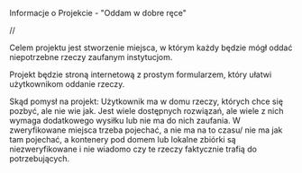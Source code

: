 Informacje o Projekcie - "Oddam w dobre ręce"

//

Celem projektu jest stworzenie miejsca, w którym każdy będzie mógł oddać niepotrzebne rzeczy zaufanym instytucjom.

Projekt będzie stroną internetową z prostym formularzem, który ułatwi użytkownikom oddanie rzeczy.

Skąd pomysł na projekt:
Użytkownik ma w domu rzeczy, których chce się pozbyć, ale nie wie jak.
Jest wiele dostępnych rozwiązań, ale wiele z nich wymaga dodatkowego wysiłku lub nie ma do nich zaufania. W zweryfikowane miejsca trzeba pojechać, a nie ma na to czasu/ nie ma jak tam pojechać, a kontenery pod domem lub lokalne zbiórki są niezweryfikowane i nie wiadomo czy te rzeczy faktycznie trafią do potrzebujących.

